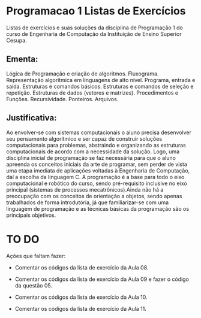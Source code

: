 # Programacao 1 Listas de Exercícios
Listas de exercícios e suas soluções da disciplina de Programação 1 do curso de Engenharia de Computação da Instituição de Ensino Superior Cesupa.

## Ementa:
Lógica de Programação e criação de algoritmos. Fluxograma. Representação algorítmica em linguagens de alto nível. Programa, entrada e saída. Estruturas e comandos básicos. Estruturas e comandos de seleção e repetição. Estruturas de dados (vetores e matrizes). Procedimentos e Funções. Recursividade. Ponteiros. Arquivos.

## Justificativa:
Ao envolver-se com sistemas computacionais o aluno precisa desenvolver seu pensamento algorítmico e ser capaz de construir soluções computacionais para problemas, abstraindo e organizando as estruturas computacionais de acordo com a necessidade da solução. Logo, uma disciplina inicial de programação se faz necessária para que o aluno apreenda os conceitos iniciais da arte de programar, sem perder de vista uma etapa imediata de aplicações voltadas à Engenharia de Computação, daí a escolha da linguagem C. A programação é a base para todo o eixo computacional e robótico do curso, sendo pré-requisito inclusive no eixo principal (sistemas de processos mecatrônicos).Ainda não há a preocupação com os conceitos de orientação a objetos, sendo apenas trabalhados de forma introdutória, já que familiarizar-se com uma linguagem de programação e as técnicas básicas da programação são os principais objetivos.

# TO DO
Ações que faltam fazer:

- Comentar os códigos da lista de exercício da Aula 08.

- Comentar os códigos da lista de exercício da Aula 09 e fazer o código da questão 05.

- Comentar os códigos da lista de exercício da Aula 10.

- Comentar os códigos da lista de exercício da Aula 11.
